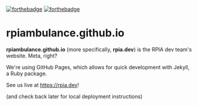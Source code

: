 [![forthebadge](https://forthebadge.com/images/badges/built-with-love.svg)](https://forthebadge.com)
[![forthebadge](https://forthebadge.com/images/badges/made-with-ruby.svg)](https://forthebadge.com)

# rpiambulance.github.io<nolink>

**rpiambulance.github.io<nolink>** (more specifically, **rpia.dev<nolink>**) is the RPIA dev team's website. Meta, right?

We're using GitHub Pages, which allows for quick development with Jekyll, a Ruby package.

See us live at https://rpia.dev!

(and check back later for local deployment instructions)
